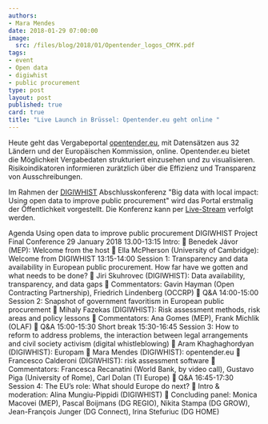 ```yaml
---
authors: 
- Mara Mendes
date: 2018-01-29 07:00:00
image:
  src: /files/blog/2018/01/Opentender_logos_CMYK.pdf
tags:
- event
- Open data
- digiwhist
- public procurement 
type: post
layout: post
published: true
card: true
title: "Live Launch in Brüssel: Opentender.eu geht online " 
---
```



Heute geht das Vergabeportal [opentender.eu](www.opentender.eu), mit Datensätzen aus 32 Ländern und der Europäischen Kommission, online. Opentender.eu bietet die Möglichkeit Vergabedaten strukturiert einzusehen und zu visualisieren. Risikoindikatoren informieren zurätzlich über die Effizienz und Transparenz von Ausschreibungen. 

Im Rahmen der [DIGIWHIST](www.digiwhist.eu) Abschlusskonferenz "Big data with local impact: Using open data to improve public procurement" wird das Portal erstmalig der Öffentlichkeit vorgestellt. Die Konferenz kann per [Live-Stream](https://www.youtube.com/channel/UCAkFWKJ5L2LLM42o2mOxK3A/live) verfolgt werden. 

Agenda
Using open data to improve public procurement
DIGIWHIST Project Final Conference
29 January 2018
13.00-13:15 Intro:
 Benedek Jávor (MEP): Welcome from the host
 Ella McPherson (University of Cambridge): Welcome from DIGIWHIST
13:15-14:00 Session 1: Transparency and data availability in European public procurement.
How far have we gotten and what needs to be done?
 Jiri Skuhrovec (DIGIWHIST): Data availability, transparency, and data
gaps
 Commentators: Gavin Hayman (Open Contracting Partnership),
Friedrich Lindenberg (OCCRP) 
 Q&A 
14:00-15:00 Session 2: Snapshot of government favoritism in European public
procurement
 Mihaly Fazekas (DIGIWHIST): Risk assessment methods, risk areas
and policy lessons 
 Commentators: Ana Gomes (MEP), Frank Michlik (OLAF) 
 Q&A 
15:00-15:30 Short break
15:30-16:45 Session 3: How to reform to address problems, the interaction between legal
arrangements and civil society activism (digital whistleblowing)
 Aram Khaghaghordyan (DIGIWHIST): Europam 
 Mara Mendes (DIGIWHIST): opentender.eu
 Francesco Calderoni (DIGIWHIST): risk assessment software 
 Commentators: Francesca Recanatini (World Bank, by video call),
Gustavo Piga (University of Rome), Carl Dolan (TI Europe) 
 Q&A 
16:45-17:30 Session 4: The EU’s role: What should Europe do next?
 Intro & moderation: Alina Mungiu-Pippidi (DIGIWHIST)
 Concluding panel: Monica Macovei (MEP), Pascal Boijmans (DG
REGIO), Nikita Stampa (DG GROW), Jean-François Junger (DG
Connect), Irina Stefuriuc (DG HOME)

